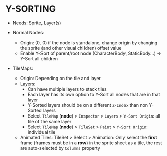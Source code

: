 # Y-SORTING

- Needs: Sprite, Layer(s)

- Normal Nodes:
  - Origin: (0, 0) if the node is standalone, change origin by changing the sprite (and other visual children) offset value
  - Enable Y-Sort of parent/root node (CharacterBody, StaticBody...) -> Y-Sort all children

- TileMaps:
  - Origin: Depending on the tile and layer
  - Layers: 
    - Can have multiple layers to stack tiles
    - Each layer has its own option to Y-Sort all nodes that are in that layer
    - Y-Sorted layers should be on a different ```Z-Index``` than non Y-Sorted layers
    - Select ```TileMap``` (__node__) > ```Inspector``` > ```Layers``` > ```Y-Sort Origin```: all tile of the same layer
    - Select ```TileMap``` (__node__) > ```TileSet``` > ```Paint``` > ```Y-Sort Origin```: individual tile
  - Animated Tiles: TileSet > Select > Animation: Only select the __first__ frame (frames must be in a __row__) in the sprite sheet as a tile, the rest are auto-selected by ```Columns``` property